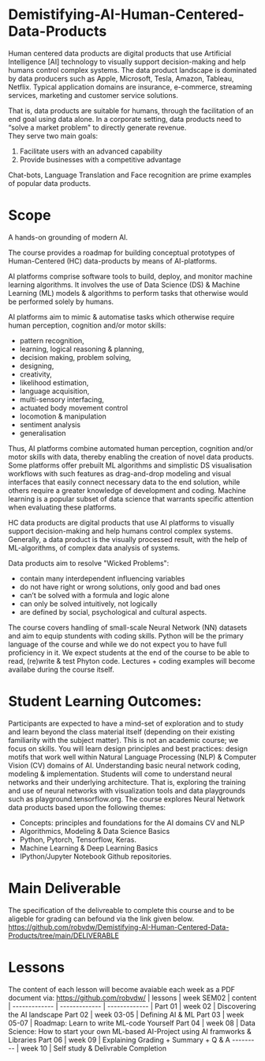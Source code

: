 # Demistifying-AI-Human-Centered-Data-Products
Human centered data products are digital products that use Artificial Intelligence [AI] technology to visually support decision-making and help humans control complex systems. 
The data product landscape is dominated by data producers such as Apple, Microsoft, Tesla, Amazon, Tableau, Netflix. Typical application domains are insurance, e-commerce, streaming services, marketing and customer service solutions.

That is, data products are suitable for humans, through the facilitation of an end goal using data alone. In a corporate setting, data products need to “solve a market problem" to directly generate revenue.  
They serve two main goals:
1)	Facilitate users with an advanced capability
2)	Provide businesses with a competitive advantage

Chat-bots, Language Translation and Face recognition are prime examples of popular data products.

# Scope
A hands-on grounding of modern AI.

The course provides a roadmap for building conceptual prototypes of Human-Centered (HC) data-products by means of AI-platforms. 

AI platforms comprise software tools to build, deploy, and monitor machine learning algorithms. 
It involves the use of Data Science (DS) & Machine Learning (ML) models & algorithms to perform tasks that otherwise would be performed solely by humans. 

AI platforms aim to mimic & automatise tasks which otherwise require human perception, cognition and/or motor skills:

* pattern recognition, 
* learning, logical reasoning & planning, 
* decision making, problem solving, 
* designing, 
* creativity, 
* likelihood estimation, 
* language acquisition,
* multi-sensory interfacing, 
* actuated body movement control
* locomotion & manipulation
* sentiment analysis
* generalisation

Thus, AI platforms combine automated human perception, cognition and/or motor skills with data, thereby enabling the creation of novel data products. 
Some platforms offer prebuilt ML algorithms and simplistic DS visualisation workflows with such features as drag-and-drop modeling and visual interfaces that easily connect necessary data to the end solution, while others require a greater knowledge of development and coding. 
Machine learning is a popular subset of data science that warrants specific attention when evaluating these platforms.

HC data products are digital products that use AI platforms to visually support decision-making and help humans control complex systems. 
Generally, a data product is the visually processed result, with the help of ML-algorithms, of complex data analysis of systems.
 
Data products aim to resolve "Wicked Problems":

* contain many interdependent influencing variables 
* do not have right or wrong solutions, only good and bad ones 
* can’t be solved with a formula and logic alone 
* can only be solved intuitively, not logically 
* are defined by social, psychological and cultural aspects.

The course covers handling of small-scale Neural Network (NN) datasets and aim to equip stundents with coding skills. 
Python will be the primary language of the course and while we do not expect you to have full proficiency in it.
We expect students at the end of the course to be able to read, (re)write & test Phyton code.
Lectures + coding examples will become availabe during the course itself.



# Student Learning Outcomes:
Participants are expected to have a mind-set of exploration and to study and learn beyond the class material itself (depending on their existing familiarity with the subject matter). This is not an academic course; we focus on skills.
You will learn design principles and best practices: design motifs that work well within Natural Language Processing (NLP) & Computer Vision (CV) domains of AI. Understanding basic neural network coding, modeling & implementation. Students will come to understand neural networks and their underlying architecture. That is, exploring the training and use of neural networks with visualization tools and data playgrounds such as playground.tensorflow.org.
The course explores Neural Network data products based upon the following themes:

-	Concepts: principles and foundations for the AI domains CV and NLP
- Algorithmics, Modeling & Data Science Basics
-	Python, Pytorch, Tensorflow, Keras.
-	Machine Learning & Deep Learning Basics
-	IPython/Jupyter Notebook Github repositories.

# Main Deliverable

The specification of the delivreable to complete this course and to be aligeble for grading can befound via the link given below.
https://github.com/robvdw/Demistifying-AI-Human-Centered-Data-Products/tree/main/DELIVERABLE



# Lessons
The content of each lesson will become avaiable each week as a PDF document via: https://github.com/robvdw/
| lessons  | week SEM02 | content
| ------------- | ------------- | ------------- |
Part 01 |  week 02	| Discovering the AI landscape
Part 02 |  week 03-05 	| Defining AI & ML
Part 03 |  week 05-07 	| Roadmap: Learn to write ML-code Yourself
Part 04 |  week 08    	| Data Science: How to start your own ML-based AI-Project using AI framworks & Libraries
Part 06 |  week 09 	   | Explaining Grading + Summary + Q & A
--------- |  week 10	| Self study & Delivrable Completion
